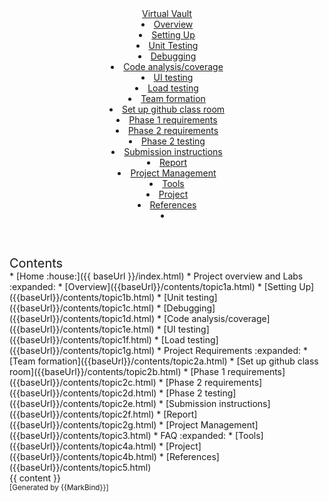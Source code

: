 <head-bottom>
  <link rel="stylesheet" href="{{baseUrl}}/stylesheets/main.css">
</head-bottom>

<header sticky>
  <navbar type="dark">
    <a slot="brand" href="{{baseUrl}}/index.html" title="Home" class="navbar-brand">Virtual Vault</a>
    <dropdown header="Project overview and Labs" class="nav-link">
      <li><a href="{{baseUrl}}/contents/topic1a.html" class="dropdown-item">Overview</a></li>
      <li><a href="{{baseUrl}}/contents/topic1b.html" class="dropdown-item">Setting Up</a></li>
      <li><a href="{{baseUrl}}/contents/topic1c.html" class="dropdown-item">Unit Testing</a></li>
      <li><a href="{{baseUrl}}/contents/topic1d.html" class="dropdown-item">Debugging</a></li>
      <li><a href="{{baseUrl}}/contents/topic1e.html" class="dropdown-item">Code analysis/coverage</a></li>
      <li><a href="{{baseUrl}}/contents/topic1f.html" class="dropdown-item">UI testing</a></li>
      <li><a href="{{baseUrl}}/contents/topic1g.html" class="dropdown-item">Load testing</a></li>
    </dropdown>
    <dropdown header="Project Requirements" class="nav-link">
      <li><a href="{{baseUrl}}/contents/topic2a.html" class="dropdown-item">Team formation</a></li>
      <li><a href="{{baseUrl}}/contents/topic2b.html" class="dropdown-item">Set up github class room</a></li>
      <li><a href="{{baseUrl}}/contents/topic2c.html" class="dropdown-item">Phase 1 requirements</a></li>
      <li><a href="{{baseUrl}}/contents/topic2d.html" class="dropdown-item">Phase 2 requirements</a></li>
      <li><a href="{{baseUrl}}/contents/topic2e.html" class="dropdown-item">Phase 2 testing</a></li>
      <li><a href="{{baseUrl}}/contents/topic2f.html" class="dropdown-item">Submission instructions</a></li>
      <li><a href="{{baseUrl}}/contents/topic2g.html" class="dropdown-item">Report</a></li>
    </dropdown>
    <li><a href="{{baseUrl}}/contents/topic3.html" class="nav-link">Project Management</a></li>
    <dropdown header="FAQ" class="nav-link">
      <li><a href="{{baseUrl}}/contents/topic4a.html" class="dropdown-item">Tools</a></li>
      <li><a href="{{baseUrl}}/contents/topic4b.html" class="dropdown-item">Project</a></li>
    </dropdown>  
    <li><a href="{{baseUrl}}/contents/topic5.html" class="nav-link">References</a></li>
    <li slot="right">
      <form class="navbar-form">
        <searchbar :data="searchData" placeholder="Search" :on-hit="searchCallback" menu-align-right></searchbar>
      </form>
    </li>
  </navbar>
</header>

<div id="flex-body">
  <nav id="site-nav">
    <div class="site-nav-top">
      <div class="fw-bold mb-2" style="font-size: 1.25rem;">Contents</div>
    </div>
    <div class="nav-component slim-scroll">
      <site-nav>
* [Home :house:]({{ baseUrl }}/index.html)
* Project overview and Labs :expanded: 
  * [Overview]({{baseUrl}}/contents/topic1a.html)
  * [Setting Up]({{baseUrl}}/contents/topic1b.html)
  * [Unit testing]({{baseUrl}}/contents/topic1c.html)
  * [Debugging]({{baseUrl}}/contents/topic1d.html)
  * [Code analysis/coverage]({{baseUrl}}/contents/topic1e.html)
  * [UI testing]({{baseUrl}}/contents/topic1f.html)
  * [Load testing]({{baseUrl}}/contents/topic1g.html)
* Project Requirements :expanded: 
  * [Team formation]({{baseUrl}}/contents/topic2a.html)
  * [Set up github class room]({{baseUrl}}/contents/topic2b.html)
  * [Phase 1 requirements]({{baseUrl}}/contents/topic2c.html)
  * [Phase 2 requirements]({{baseUrl}}/contents/topic2d.html)
  * [Phase 2 testing]({{baseUrl}}/contents/topic2e.html)
  * [Submission instructions]({{baseUrl}}/contents/topic2f.html)
  * [Report]({{baseUrl}}/contents/topic2g.html)
* [Project Management]({{baseUrl}}/contents/topic3.html)
* FAQ :expanded: 
  * [Tools]({{baseUrl}}/contents/topic4a.html)
  * [Project]({{baseUrl}}/contents/topic4b.html)
* [References]({{baseUrl}}/contents/topic5.html)  
      </site-nav>
    </div>
  </nav>
  <div id="content-wrapper">
    <breadcrumb />
    {{ content }}
  </div>
  <nav id="page-nav">
    <div class="nav-component slim-scroll">
      <page-nav />
    </div>
  </nav>
  <scroll-top-button></scroll-top-button>
</div>

<footer>
  <!-- Support MarkBind by including a link to us on your landing page! -->
  <div class="text-center">
    <small>[Generated by {{MarkBind}}]</small>
  </div>
</footer>

